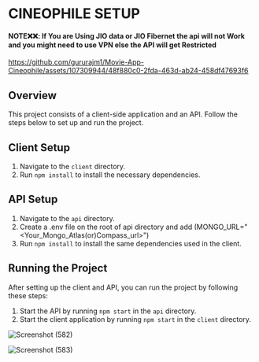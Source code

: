 # CINEOPHILE SETUP
#### NOTE❌❌: If You are Using JIO data or JIO Fibernet the api will not Work and you might need to use VPN else the API will get Restricted

https://github.com/gururajm1/Movie-App-Cineophile/assets/107309944/48f880c0-2fda-463d-ab24-458df47693f6


## Overview

This project consists of a client-side application and an API. Follow the steps below to set up and run the project.

## Client Setup

1. Navigate to the `client` directory.
2. Run `npm install` to install the necessary dependencies.

## API Setup

1. Navigate to the `api` directory.
2. Create a .env file on the root of api directory and add (MONGO_URL="<Your_Mongo_Atlas(or)Compass_url>")
2. Run `npm install` to install the same dependencies used in the client.

## Running the Project

After setting up the client and API, you can run the project by following these steps:

1. Start the API by running `npm start` in the `api` directory.
2. Start the client application by running `npm start` in the `client` directory.


![Screenshot (582)](https://github.com/gururajm1/Movie-App-Cineophile/assets/107309944/bf6b68ed-8c84-4982-8d84-f7af4b0f57fd)



![Screenshot (583)](https://github.com/gururajm1/Movie-App-Cineophile/assets/107309944/a140b96d-4a7c-47e6-93ee-ee8dec7cafff)



